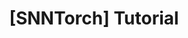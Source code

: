 ---
layout: archive
title: "[SNNTorch] Tutorial"
categories: 
    - SNNTorch

toc: true
toc_sticky: true

---